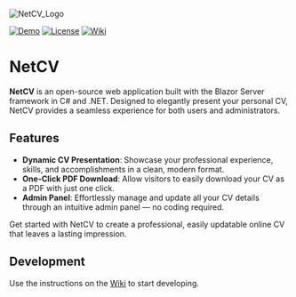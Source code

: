 ![NetCV_Logo](https://github.com/user-attachments/assets/79d1ec60-4ab1-492f-8972-685df346a937)

[![Demo](https://img.shields.io/badge/Demo-ronniehartmann.ch-blue?style=flat-square)](https://ronniehartmann.ch)
[![License](https://img.shields.io/github/license/ronniehartmann/NetCV?style=flat-square&color=blue)](https://github.com/ronniehartmann/NetCV?tab=MIT-1-ov-file#readme)
[![Wiki](https://img.shields.io/badge/Wiki-gray?style=flat-square)](https://github.com/ronniehartmann/NetCV/wiki)

# NetCV
**NetCV** is an open-source web application built with the Blazor Server framework in C# and .NET. Designed to elegantly present your personal CV, NetCV provides a seamless experience for both users and administrators.

## Features
- **Dynamic CV Presentation**: Showcase your professional experience, skills, and accomplishments in a clean, modern format.
- **One-Click PDF Download**: Allow visitors to easily download your CV as a PDF with just one click.
- **Admin Panel**: Effortlessly manage and update all your CV details through an intuitive admin panel — no coding required.

Get started with NetCV to create a professional, easily updatable online CV that leaves a lasting impression.

## Development
Use the instructions on the [Wiki](https://github.com/ronniehartmann/NetCV/wiki) to start developing.
